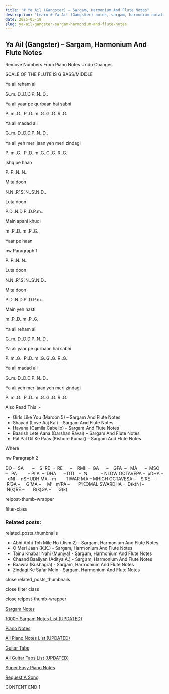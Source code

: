 ```yaml
---
title: "# Ya Ail (Gangster) – Sargam, Harmonium And Flute Notes"
description: "Learn # Ya Ail (Gangster) notes, sargam, harmonium notations and flute notes. Easy step-by-step tutorial for beginners."
date: 2025-05-19
slug: ya-ail-gangster-sargam-harmonium-and-flute-notes
---
```


## Ya Ail (Gangster) – Sargam, Harmonium And Flute Notes

Remove Numbers From Piano Notes
Undo Changes

SCALE OF THE FLUTE IS G BASS/MIDDLE

Ya ali reham ali

G..m..D..D.D.P..N..D..

Ya ali yaar pe qurbaan hai sabhi

P..m..G.. P..D..m..G..G..G..R..G..

Ya ali madad ali

G..m..D..D.D.P..N..D..

Ya ali yeh meri jaan yeh meri zindagi

P..m..G.. P..D..m..G..G..G..R..G..

Ishq pe haan

P..P..N..N..

Mita doon

N.N..R’.S’.N..S’.N.D..

Luta doon

P.D..N.D.P..D.P.m..

Main apani khudi

m..P..D..m..P..G..

Yaar pe haan

nw Paragraph 1

P..P..N..N..

Luta doon

N.N..R’.S’.N..S’.N.D..

Mita doon

P.D..N.D.P..D.P.m..

Main yeh hasti

m..P..D..m..P..G..

Ya ali reham ali

G..m..D..D.D.P..N..D..

Ya ali yaar pe qurbaan hai sabhi

P..m..G.. P..D..m..G..G..G..R..G..

Ya ali madad ali

G..m..D..D.D.P..N..D..

Ya ali yeh meri jaan yeh meri zindagi

P..m..G.. P..D..m..G..G..G..R..G..

Also Read This :-

* Girls Like You (Maroon 5) – Sargam And Flute Notes
* Shayad (Love Aaj Kal) – Sargam And Flute Notes
* Havana (Camila Cabello) – Sargam And Flute Notes
* Baarish Lete Aana (Darshan Raval) – Sargam And Flute Notes
* Pal Pal Dil Ke Paas (Kishore Kumar) – Sargam And Flute Notes

Where

nw Paragraph 2

DO –  SA       –    S  RE  –  RE      –    RMI  –  GA      –    GFA  –   MA      –  MSO  –   PA         – PLA  –  DHA      – DTI    –  NI          – NLOW OCTAVEPA –  pDHA –  dNI –  nSHUDH MA – m        TIWAR MA – MHIGH OCTAVESA –    S’RE –     R’GA –     G’MA –     M’   m’PA –       P’KOMAL SWARDHA –  D(k)NI –       N(k)RE –       R(k)GA –      G(k)

relpost-thumb-wrapper

filter-class

### Related posts:

related_posts_thumbnails

* Abhi Abhi Toh Mile Ho (Jism 2) - Sargam, Harmonium And Flute Notes
* O Meri Jaan (K.K.) - Sargam, Harmonium And Flute Notes
* Tainu Khabar Nahi (Munjya) - Sargam, Harmonium And Flute Notes
* Chaand Baaliyan (Aditya A.) - Sargam, Harmonium And Flute Notes
* Baawra (Kushagra) - Sargam, Harmonium And Flute Notes
* Zindagi Ke Safar Mein - Sargam, Harmonium And Flute Notes

close related_posts_thumbnails

close filter class

close relpost-thumb-wrapper

[Sargam Notes](/sargam-notes.html)

[1000+ Sargam Notes List (UPDATED)](/all-songs-list-sargam-notes.html)

[Piano Notes](/piano-notes.html)

[All Piano Notes List (UPDATED)](/all-songs-list-piano-notes.html)

[Guitar Tabs](/guitar-tabs.html)

[All Guitar Tabs List (UPDATED)](/all-songs-list-guitar-tabs.html)

[Super Easy Piano Notes](https://studywall.in/)

[Request A Song](/request-a-song.html)

CONTENT END 1


